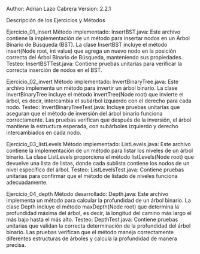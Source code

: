 
Author: Adrian Lazo Cabrera
Version: 2.2.1

Descripción de los Ejercicios y Métodos

Ejercicio_01_insert
Método implementado:
InsertBST.java: Este archivo contiene la implementación de un método para insertar nodos en un Árbol Binario de Búsqueda (BST). La clase InsertBST incluye el método insert(Node root, int value) que agrega un nuevo nodo en la posición correcta del Árbol Binario de Búsqueda, manteniendo sus propiedades.
Testeo:
InsertBSTTest.java: Contiene pruebas unitarias para verificar la correcta inserción de nodos en el BST. 

Ejercicio_02_invert
Método implementado:
InvertBinaryTree.java: Este archivo implementa un método para invertir un árbol binario. La clase InvertBinaryTree incluye el método invertTree(Node root) que invierte el árbol, es decir, intercambia el subárbol izquierdo con el derecho para cada nodo.
Testeo:
InvertBinaryTreeTest.java: Incluye pruebas unitarias que aseguran que el método de inversión del árbol binario funciona correctamente. Las pruebas verifican que después de la inversión, el árbol mantiene la estructura esperada, con subárboles izquierdo y derecho intercambiados en cada nodo.

Ejercicio_03_listLevels
Método implementado:
ListLevels.java: Este archivo contiene la implementación de un método para listar los niveles de un árbol binario. La clase ListLevels proporciona el método listLevels(Node root) que devuelve una lista de listas, donde cada sublista contiene los nodos de un nivel específico del árbol.
Testeo:
ListLevelsTest.java: Contiene pruebas unitarias para confirmar que el método de listado de niveles funciona adecuadamente. 

Ejercicio_04_depth
Método desarrollado:
Depth.java: Este archivo implementa un método para calcular la profundidad de un árbol binario. La clase Depth incluye el método maxDepth(Node root) que determina la profundidad máxima del árbol, es decir, la longitud del camino más largo el más bajo hasta el más alto.
Testeo:
DepthTest.java: Contiene pruebas unitarias que validan la correcta determinación de la profundidad del árbol binario. Las pruebas verifican que el método maneja correctamente diferentes estructuras de árboles y calcula la profundidad de manera precisa.